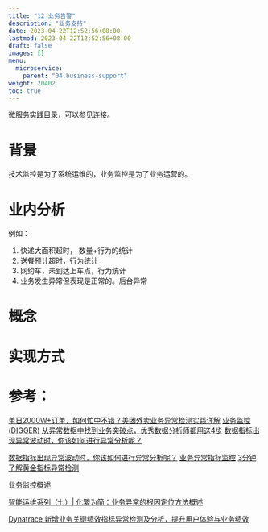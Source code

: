 ```yaml
---
title: "12 业务告警"
description: "业务支持"
date: 2023-04-22T12:52:56+08:00
lastmod: 2023-04-22T12:52:56+08:00
draft: false
images: []
menu:
  microservice:
    parent: "04.business-support"
weight: 20402
toc: true
---
```


[微服务实践目录](https://www.jianshu.com/p/f3d5a02757f1)，可以参见连接。

# 背景
技术监控是为了系统运维的，业务监控是为了业务运营的。

# 业内分析

例如：
1. 快递大面积超时， 数量+行为的统计
2. 送餐预计超时，行为统计
3. 网约车，未到达上车点，行为统计
4. 业务发生异常但表现是正常的。后台异常

# 概念

# 实现方式

# 参考：
[ 单日2000W+订单，如何忙中不错？美团外卖业务异常检测实践详解](https://mp.weixin.qq.com/s/LuVuACBlpsnGwBwU6VopJQ)
[业务监控(DIGGER)](https://www.jianshu.com/p/2e988559fbee)
[从异常数据中找到业务突破点，优秀数据分析师都用这4步](https://zhuanlan.zhihu.com/p/67674576)
[数据指标出现异常波动时，你该如何进行异常分析呢？](http://www.woshipm.com/data-analysis/3747507.html)

[数据指标出现异常波动时，你该如何进行异常分析呢？](http://www.woshipm.com/data-analysis/3747507.html)
[业务异常指标监控](https://my.oschina.net/u/4601002/blog/4467181)
[3分钟了解黄金指标异常检测](https://segmentfault.com/a/1190000021412352)

[业务监控概述](https://help.aliyun.com/document_detail/150042.html)

[智能运维系列（七）| 化繁为简：业务异常的根因定位方法概述](https://www.infoq.cn/article/kdu36rwjbjkxjmldd1aq)

[Dynatrace 新增业务关键绩效指标异常检测及分析，提升用户体验与业务绩效](http://www.365master.com/show-17-4488-1.html)
